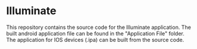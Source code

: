 # Illuminate

This repository contains the source code for the Illuminate application. 
The built android application file can be found in the "Application File" folder. 
The application for IOS devices (.ipa) can be built from the source code. 

